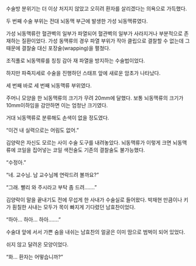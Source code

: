 수술방 분위기는 더 이상 처지지 않았고 오히려 환자를 살리겠다는 의욕으로 가득했다.

두 번째 수술 부위는 전대 뇌동맥 부근에 발생한 가성 뇌동맥류였다.

가성 뇌동맥류란 혈관벽의 일부가 파열되어 혈관벽의 일부가 사라지거나 부분적으로 존재하는 질환이었다. 가성 동맥류의 경우 파열 부위가 작아 클립으로 결찰할 수 없는데 그 때문에 결찰술 대신 포장술(wrapping)을 펼쳤다.

조직풀로 뇌동맥류를 칭칭 감아 재 파열을 방지하는 수술법이었다.

하지만 파죽지세로 수술을 진행하던 스태프 앞에 새로운 암초가 나타났다.

세 번째 바로 세 번째 뇌동맥류 부위였다.

주머니 모양을 한 뇌동맥류의 크기가 무려 20mm에 달했다. 보통 뇌동맥류의 크기가 10mm이하임을 감안하면 이는 엄청난 크기였다.

거대 뇌동맥류로 분류해도 손색이 없을 정도였다.

“이건 내 실력으로는 어림도 없어.”

김양락은 자신도 모르는 사이 수술 도구를 내려놓았다. 뇌동맥류가 이렇게 크면 뇌동맥류에 코일을 집어넣는 코일 색전술도 기존의 결찰술도 불가능했다.

“수정아.”

“네. 교수님. 남 교수님께 연락드려 볼까요?”

“그래. 빨리 와 주시라고 부탁 좀 드려…….”

김양락이 말을 끝내기도 전에 무섭게 한 사내가 수술실로 들어왔다. 박재현 만큼이나 키가 훤칠한 사내는 모두가 목이 빠지게 기다렸던 남효찬이었다.

“하아… 하아… 하아…….”

수술대 앞에 서서 가쁜 숨을 내쉬는 남효찬의 얼굴은 이미 땀으로 범벅이 되어 있었다.

쉬지 않고 달려온 모양이었다.

“화… 환자는 어떻습니까?”